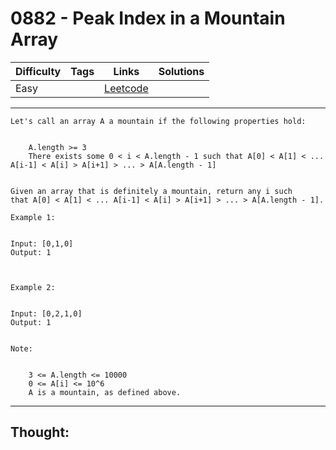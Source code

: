 # 0882 - Peak Index in a Mountain Array

Difficulty  | Tags | Links | Solutions
----------- | ---- | ----- | -----
Easy |  | [Leetcode](https://leetcode.com/problems/peak-index-in-a-mountain-array/description/) |


-----------

```
Let's call an array A a mountain if the following properties hold:


	A.length >= 3
	There exists some 0 < i < A.length - 1 such that A[0] < A[1] < ... A[i-1] < A[i] > A[i+1] > ... > A[A.length - 1]


Given an array that is definitely a mountain, return any i such that A[0] < A[1] < ... A[i-1] < A[i] > A[i+1] > ... > A[A.length - 1].

Example 1:


Input: [0,1,0]
Output: 1



Example 2:


Input: [0,2,1,0]
Output: 1


Note:


	3 <= A.length <= 10000
	0 <= A[i] <= 10^6
	A is a mountain, as defined above.
```

-----------

## Thought:

